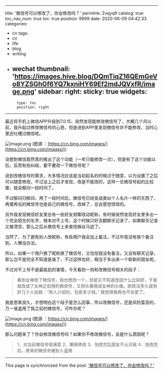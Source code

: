 
---
title: '微信号可以修改了，你会修改吗？'
permlink: 2vqyq9
catalog: true
toc_nav_num: true
toc: true
position: 9999
date: 2020-06-09 04:42:33
categories:
- cn
tags:
- cn
- life
- blog
- writing
- wechat
thumbnail: 'https://images.hive.blog/DQmTiqZ16QEmGeVo8YZSGhGf6YQ7kxniHY69Ef2mdJQVxfR/image.png'
sidebar:
    right:
        sticky: true
widgets:
    -
        type: toc
        position: right
---


最近将手机上微信APP升级到7.0.15，突然发现能修改微信号了，大概几个月以前，我升起过修改微信号的心思，但是进到APP里发现微信号并不能修改，当时心里还吐槽过微信呢。


![image.png](https://images.hive.blog/DQmTiqZ16QEmGeVo8YZSGhGf6YQ7kxniHY69Ef2mdJQVxfR/image.png)
(图源 ：[https://cn.bing.com/images/](https://cn.bing.com/images/))

没想到微信竟然真的推出了这个功能（一年只能修改一次），但是有了这个功能以后，反而有些纠结，要不要改一下微信号呢？

说到改微信号的需求，大多情况应该是当初起名的时候过于随意，以为设置了之后可以随意修改，不过设上之后才发现，改是不能改的，这样一旦微信号起的比较傻，就会郁闷一段时间了。

不过郁闷归郁闷，用了一段时间后，微信号已经变成类似个人名片一样的东西了，再傻再屯的微信号也是自己的微信号，改掉了，总会感觉怪怪的。

另外我发现微信好友里总有一些好友频繁改动昵称，有时候突然发现好友里多出一个完全陌生的名字，根本对不上号，这个时候只好去翻聊天记录了，如果聊天记录又被清空，那么之后从微信号上来查找蛛丝马迹了。

当然了，为了避免别人改昵称，有些用户我会加上备注，不过毕竟没有挨个备注到，人懒没办法。

所以，如果一个用户换了昵称换了微信号，又恰恰我没有备注，又没有聊天记录，那么岂不是完全不知道是谁了，不过这样也好，相当于多出来一个崭新的朋友呢。

不过对不上号不是最尴尬的事情，今天看到一则和改微信号相关的段子：
>看到女神改了微信号，我也想改一个，但是又不知道改成什么比较好，于是就改成了女神之前用的微信号，又把头像换成女神的头像。刚改没多久就有好几个人加我：“熟人介绍的，包夜多少钱。” 我觉得我再也不会爱了。

我是思索良久，才想明白这个段子是怎么回事，所以改微信号，还是风险蛮高的，万一谁盗用了我之前的微信号，可咋办呢？


![image.png](https://images.hive.blog/DQmb5YDBqMPWHKT9dnH9PoydFgGGJdqnasU93bUj4Z9ni4F/image.png)
(图源 ：[https://cn.bing.com/images/](https://cn.bing.com/images/))

那么问题来了？你会修改微信号吗？如果你不修改微信号，会是什么原因呢？
>1、对当前微信号很满意
>2、懒得修改
>3、怕改完后朋友不认识我
>4、怕改完后，原来的微信号被别人盗用

- - -

This page is synchronized from the post: ['微信号可以修改了，你会修改吗？'](https://steemit.com/@oflyhigh/2vqyq9)
